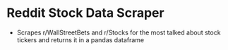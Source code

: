 # Reddit Stock Data Scraper
- Scrapes r/WallStreetBets and r/Stocks for the most talked about stock tickers and returns it in a pandas dataframe